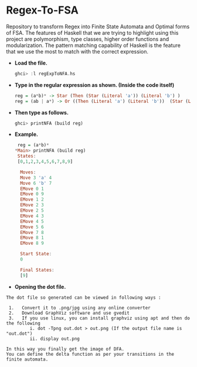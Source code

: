 # Regex-To-FSA
Repository to transform Regex into Finite State Automata and Optimal forms of FSA. The features of Haskell that we are trying to highlight using this project are polymorphism, type classes, higher order functions and modularization. The pattern matching capability of Haskell is the feature that we use the most to match with the correct expression.

 - **Load the file.**
      ```haskell
      ghci> :l regExpToNFA.hs
      ```
 - **Type in the regular expression as shown. (Inside the code itself)** 
     ```haskell
     reg = (a*b)* -> Star (Then (Star (Literal 'a')) (Literal 'b') ) 
     reg = (ab | a*) -> Or ((Then (Literal 'a') (Literal 'b'))  (Star (Literal 'a')) )
     ```
- **Then type as follows.**
     ```haskell
     ghci> printNFA (build reg)
     ``` 
- **Example.**   
     ```haskell
      reg = (a*b)*
     *Main> printNFA (build reg)
      States:
      [0,1,2,3,4,5,6,7,8,9]

       Moves:
       Move 3 'a' 4
       Move 6 'b' 7
       EMove 0 1
       EMove 0 9
       EMove 1 2
       EMove 2 3
       EMove 2 5
       EMove 4 3
       EMove 4 5
       EMove 5 6
       EMove 7 8
       EMove 8 1
       EMove 8 9

       Start State:
       0

       Final States:
       [9]
     ```
     
-  **Opening the dot file.**
```
The dot file so generated can be viewed in following ways :

 1.   Convert it to .png/jpg using any online converter
 2.   Download GraphViz software and use gvedit
 3.   If you use linux, you can install graphviz using apt and then do the following 
         i. dot -Tpng out.dot > out.png (If the output file name is "out.dot") 
         ii. display out.png

In this way you finally get the image of DFA. 
You can define the delta function as per your transitions in the finite automata.

